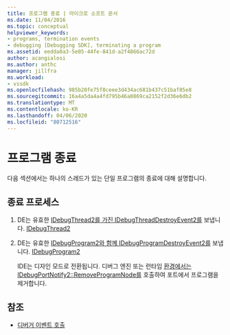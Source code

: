 ```yaml
---
title: 프로그램 종료 | 마이크로 소프트 문서
ms.date: 11/04/2016
ms.topic: conceptual
helpviewer_keywords:
- programs, termination events
- debugging [Debugging SDK], terminating a program
ms.assetid: eedda0a3-5e05-44fe-841d-a2f4866ac72d
author: acangialosi
ms.author: anthc
manager: jillfra
ms.workload:
- vssdk
ms.openlocfilehash: 985b20fe75f8ceee3d434ac681b437c51baf85e8
ms.sourcegitcommit: 16a4a5da4a4fd795b46a0869ca2152f2d36e6db2
ms.translationtype: MT
ms.contentlocale: ko-KR
ms.lasthandoff: 04/06/2020
ms.locfileid: "80712516"
---
```

# <a name="terminating-a-program"></a>프로그램 종료
다음 섹션에서는 하나의 스레드가 있는 단일 프로그램의 종료에 대해 설명합니다.

## <a name="termination-process"></a>종료 프로세스

1. DE는 유효한 [IDebugThread2를 가진 IDebugThreadDestroyEvent2를](../../extensibility/debugger/reference/idebugthreaddestroyevent2.md) 보냅니다. [IDebugThread2](../../extensibility/debugger/reference/idebugthread2.md)

2. DE는 유효한 [IDebugProgram2와 함께 IDebugProgramDestroyEvent2를](../../extensibility/debugger/reference/idebugprogramdestroyevent2.md) 보냅니다. [IDebugProgram2](../../extensibility/debugger/reference/idebugprogram2.md)

   IDE는 디자인 모드로 전환됩니다. 디버그 엔진 또는 런타임 [환경에서는 IDebugPortNotify2::RemoveProgramNode를](../../extensibility/debugger/reference/idebugportnotify2-removeprogramnode.md) 호출하여 포트에서 프로그램을 제거합니다.

## <a name="see-also"></a>참조
- [디버거 이벤트 호출](../../extensibility/debugger/calling-debugger-events.md)
